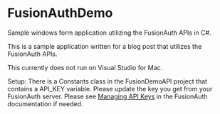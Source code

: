 # FusionAuthDemo
Sample windows form application utilizing the FusionAuth APIs in C#.

This is a sample application written for a blog post that utilizes the FusionAuth APIs.

This currently does not run on Visual Studio for Mac.

Setup:
There is a Constants class in the FusionDemoAPI project that contains a API_KEY variable.  Please update the key you get from your FusionAuth server.  Please see [Managing API Keys](https://fusionauth.io/docs/v1/tech/apis/authentication#managing-api-keys) in the FusionAuth documentation if needed.


